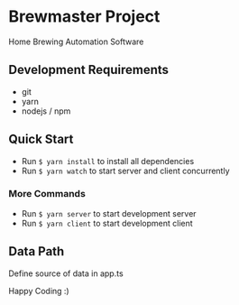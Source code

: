 # Brewmaster Project

Home Brewing Automation Software

## Development Requirements

* git
* yarn
* nodejs / npm

## Quick Start

* Run `$ yarn install` to install all dependencies
* Run `$ yarn watch` to start server and client concurrently

### More Commands

* Run `$ yarn server` to start development server
* Run `$ yarn client` to start development client

## Data Path

Define source of data in app.ts

Happy Coding :)